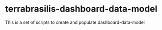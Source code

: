 # terrabrasilis-dashboard-data-model
This is a set of scripts to create and populate dashboard-data-model
